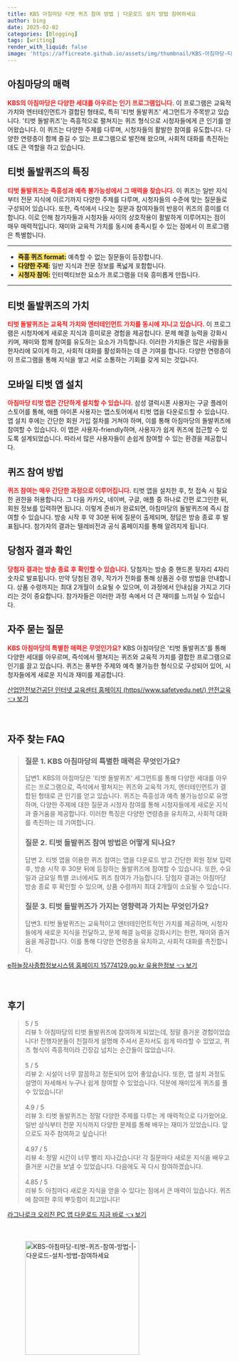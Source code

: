 ```yaml
---
title: KBS 아침마당 티벗 퀴즈 참여 방법 | 다운로드 설치 방법 참여하세요
author: bing
date: 2025-02-02
categories: [Blogging]
tags: [writing]
render_with_liquid: false
image: 'https://afficreate.github.io/assets/img/thumbnail/KBS-아침마당-티벗-퀴즈-참여-방법-|-다운로드-설치-방법-참여하세요.webp'
---
```



<h2 id='아침마당의_매력'>아침마당의 매력</h2>

<p><b><span style="color: #ee2323;">KBS의 아침마당은 다양한 세대를 아우르는 인기 프로그램입니다.</span></b> 이 프로그램은 교육적 가치와 엔터테인먼트가 결합된 형태로, 특히 '티벗 돌발퀴즈' 세그먼트가 주목받고 있습니다. '티벗 돌발퀴즈'는 즉흥적으로 펼쳐지는 퀴즈 형식으로 시청자들에게 큰 인기를 얻어왔습니다. 이 퀴즈는 다양한 주제를 다루며, 시청자들의 활발한 참여를 유도합니다. 다양한 연령층이 함께 즐길 수 있는 프로그램으로 발전해 왔으며, 사회적 대화를 촉진하는 데도 큰 역할을 하고 있습니다.</p>

<h2 id='티벗_돌발퀴즈의_특징'>티벗 돌발퀴즈의 특징</h2>

<p><b><span style="color: #ee2323;">티벗 돌발퀴즈는 즉흥성과 예측 불가능성에서 그 매력을 찾습니다.</span></b> 이 퀴즈는 일반 지식부터 전문 지식에 이르기까지 다양한 주제를 다루며, 시청자들의 수준에 맞는 질문들로 구성되어 있습니다. 또한, 즉석에서 나오는 질문과 참여자들의 반응이 퀴즈의 흥미를 더합니다. 이로 인해 참가자들과 시청자들 사이의 상호작용이 활발하게 이루어지는 점이 매우 매력적입니다. 재미와 교육적 가치를 동시에 충족시킬 수 있는 점에서 이 프로그램은 특별합니다.</p>

<hr />

<ul>
    <li><b><span style="background-color: #ffe066;">즉흥 퀴즈 format:</span></b> 예측할 수 없는 질문들이 등장합니다.</li>
    <li><b><span style="background-color: #ffe066;">다양한 주제:</span></b> 일반 지식과 전문 정보를 폭넓게 포함합니다.</li>
    <li><b><span style="background-color: #ffe066;">시청자 참여:</span></b> 인터랙티브한 요소가 프로그램을 더욱 흥미롭게 만듭니다.</li>
</ul>

<hr />

<h2 id='티벗_돌발퀴즈의_가치'>티벗 돌발퀴즈의 가치</h2>

<p><b><span style="color: #ee2323;">티벗 돌발퀴즈는 교육적 가치와 엔터테인먼트 가치를 동시에 지니고 있습니다.</span></b> 이 프로그램은 시청자에게 새로운 지식과 흥미로운 경험을 제공합니다. 문제 해결 능력을 강화시키며, 재미와 함께 참여를 유도하는 요소가 가득합니다. 이러한 가치들은 많은 사람들을 한자리에 모이게 하고, 사회적 대화를 활성화하는 데 큰 기여를 합니다. 다양한 연령층이 이 프로그램을 통해 지식을 쌓고 서로 소통하는 기회를 갖게 되는 것입니다.</p>

<h2 id='모바일_티벗_앱_설치'>모바일 티벗 앱 설치</h2>

<p><b><span style="color: #ee2323;">아침마당 티벗 앱은 간단하게 설치할 수 있습니다.</span></b> 삼성 갤럭시폰 사용자는 구글 플레이 스토어를 통해, 애플 아이폰 사용자는 앱스토어에서 티벗 앱을 다운로드할 수 있습니다. 앱 설치 후에는 간단한 회원 가입 절차를 거쳐야 하며, 이를 통해 아침마당의 돌발퀴즈에 참여할 수 있습니다. 이 앱은 사용자-friendly하며, 사용자가 쉽게 퀴즈에 접근할 수 있도록 설계되었습니다. 따라서 많은 사용자들이 손쉽게 참여할 수 있는 환경을 제공합니다.</p>

<h2 id='퀴즈_참여_방법'>퀴즈 참여 방법</h2>

<p><b><span style="color: #ee2323;">퀴즈 참여는 매우 간단한 과정으로 이루어집니다.</span></b> 티벗 앱을 설치한 후, 첫 접속 시 필요한 권한을 허용합니다. 그 다음 카카오, 네이버, 구글, 애플 중 하나로 간편 로그인한 뒤, 회원 정보를 입력하면 됩니다. 이렇게 준비가 완료되면, 아침마당의 돌발퀴즈에 즉시 참여할 수 있습니다. 방송 시작 후 약 30분 뒤에 질문이 출제되며, 정답은 방송 종료 후 발표됩니다. 참가자의 결과는 텔레비전과 공식 홈페이지를 통해 알려지게 됩니다.</p>

<h2 id='당첨자_결과_확인'>당첨자 결과 확인</h2>

<p><b><span style="color: #ee2323;">당첨자 결과는 방송 종료 후 확인할 수 있습니다.</span></b> 당첨자는 방송 중 핸드폰 뒷자리 4자리 숫자로 발표됩니다. 만약 당첨된 경우, 작가가 전화를 통해 상품권 수령 방법을 안내합니다. 상품 수령까지는 최대 2개월이 소요될 수 있으며, 이 과정에서 인내심을 가지고 기다리는 것이 중요합니다. 참가자들은 이러한 과정 속에서 더 큰 재미를 느끼실 수 있습니다.</p>

<h2 id='자주_묻는_질문'>자주 묻는 질문</h2>

<p><b><span style="color: #ee2323;">KBS 아침마당의 특별한 매력은 무엇인가요?</span></b> KBS 아침마당은 '티벗 돌발퀴즈'를 통해 다양한 세대를 아우르며, 즉석에서 펼쳐지는 퀴즈와 교육적 가치를 결합한 프로그램으로 인기를 끌고 있습니다. 퀴즈는 풍부한 주제와 예측 불가능한 형식으로 구성되어 있어, 시청자들에게 새로운 지식과 재미를 제공합니다.</p>


<p><a class="click-button" title="산업안전보건공단 인터넷 교육센터 홈페이지 (https//www.safetyedu.net/) 안전교육" href="https://afficreate.github.io/posts/%EC%82%B0%EC%97%85%EC%95%88%EC%A0%84%EB%B3%B4%EA%B1%B4%EA%B3%B5%EB%8B%A8-%EC%9D%B8%ED%84%B0%EB%84%B7-%EA%B5%90%EC%9C%A1%EC%84%BC%ED%84%B0-%ED%99%88%ED%8E%98%EC%9D%B4%EC%A7%80-(httpswww.safetyedu.net)-%EC%95%88%EC%A0%84%EA%B5%90%EC%9C%A1/" rel="dofollow">산업안전보건공단 인터넷 교육센터 홈페이지 (https//www.safetyedu.net/) 안전교육 👈 보기</a></p><br>
<h2 id='자주_찾는_FAQ'>자주 찾는 FAQ</h2>
<div itemscope="" itemtype="https://schema.org/FAQPage"> 
<blockquote> 
<div itemscope="" itemprop="mainEntity" itemtype="https://schema.org/Question"> 
<h3 itemprop="name">질문 1. KBS 아침마당의 특별한 매력은 무엇인가요?</h3> 
<div itemscope="" itemprop="acceptedAnswer" itemtype="https://schema.org/Answer"> 
<span itemprop="text"> 
<p>답변1. KBS의 아침마당은 '티벗 돌발퀴즈' 세그먼트를 통해 다양한 세대를 아우르는 프로그램으로, 즉석에서 펼쳐지는 퀴즈와 교육적 가치, 엔터테인먼트가 결합된 형태로 큰 인기를 얻고 있습니다. 퀴즈는 즉흥성과 예측 불가능성으로 유명하며, 다양한 주제에 대한 질문과 시청자 참여를 통해 시청자들에게 새로운 지식과 즐거움을 제공합니다. 이러한 특징은 다양한 연령층을 유치하고, 사회적 대화를 촉진하는 데 기여합니다.</p> 
</span> 
</div> 
</div> 

<div itemscope="" itemprop="mainEntity" itemtype="https://schema.org/Question"> 
<h3 itemprop="name">질문 2. 티벗 돌발퀴즈 참여 방법은 어떻게 되나요?</h3> 
<div itemscope="" itemprop="acceptedAnswer" itemtype="https://schema.org/Answer"> 
<span itemprop="text"> 
<p>답변 2. 티벗 앱을 이용한 퀴즈 참여는 앱을 다운로드 받고 간단한 회원 정보 입력 후, 방송 시작 후 30분 뒤에 등장하는 돌발퀴즈에 참여할 수 있습니다. 또한, 수요일과 금요일 특별 코너에서도 퀴즈 참여가 가능합니다. 당첨자 결과는 아침마당 방송 종료 후 확인할 수 있으며, 상품 수령까지 최대 2개월이 소요될 수 있습니다.</p> 
</span> 
</div> 
</div> 

<div itemscope="" itemprop="mainEntity" itemtype="https://schema.org/Question"> 
<h3 itemprop="name">질문 3. 티벗 돌발퀴즈가 가지는 영향력과 가치는 무엇인가요?</h3> 
<div itemscope="" itemprop="acceptedAnswer" itemtype="https://schema.org/Answer"> 
<span itemprop="text"> 
<p>답변3. 티벗 돌발퀴즈는 교육적이고 엔터테인먼트적인 가치를 제공하며, 시청자들에게 새로운 지식을 전달하고, 문제 해결 능력을 강화시키는 한편, 재미와 즐거움을 제공합니다. 이를 통해 다양한 연령층을 유치하고, 사회적 대화를 촉진합니다.</p> 
</span> 
</div> 
</div> 
</blockquote> 
</div>
<p><a class="click-button" title="e하늘장사종합정보시스템 홈페이지 15774129.go.kr 유용한정보" href="https://afficreate.github.io/posts/e%ED%95%98%EB%8A%98%EC%9E%A5%EC%82%AC%EC%A2%85%ED%95%A9%EC%A0%95%EB%B3%B4%EC%8B%9C%EC%8A%A4%ED%85%9C-%ED%99%88%ED%8E%98%EC%9D%B4%EC%A7%80-15774129.go.kr-%EC%9C%A0%EC%9A%A9%ED%95%9C%EC%A0%95%EB%B3%B4/" rel="dofollow">e하늘장사종합정보시스템 홈페이지 15774129.go.kr 유용한정보 👈 보기</a></p><br>
<h2 id='후기'>후기</h2>
<div itemscope itemtype="https://schema.org/Product">
  <blockquote>
  <div itemprop="review" itemscope itemtype="https://schema.org/Review">
      <div itemprop="reviewRating" itemscope itemtype="https://schema.org/Rating"> <span itemprop="ratingValue">5</span> / <span itemprop="bestRating">5</span> </div>
      <span itemprop="reviewBody">리뷰 1: 아침마당의 티벗 돌발퀴즈에 참여하게 되었는데, 정말 즐거운 경험이었습니다! 진행자분들이 친절하게 설명해 주셔서 혼자서도 쉽게 따라할 수 있었고, 퀴즈 형식이 즉흥적이라 긴장감 넘치는 순간들이 많았습니다.</span>
  </div>
  <br>
  <div itemprop="review" itemscope itemtype="https://schema.org/Review">
      <div itemprop="reviewRating" itemscope itemtype="https://schema.org/Rating"> <span itemprop="ratingValue">5</span> / <span itemprop="bestRating">5</span> </div>
      <span itemprop="reviewBody">리뷰 2: 시설이 너무 깔끔하고 정돈되어 있어 좋았습니다. 또한, 앱 설치 과정도 설명이 자세해서 누구나 쉽게 참여할 수 있었습니다. 덕분에 재미있게 퀴즈를 풀 수 있었습니다!</span>
  </div>
  <br>
  <div itemprop="review" itemscope itemtype="https://schema.org/Review">
      <div itemprop="reviewRating" itemscope itemtype="https://schema.org/Rating"> <span itemprop="ratingValue">4.9</span> / <span itemprop="bestRating">5</span> </div>
      <span itemprop="reviewBody">리뷰 3: 티벗 돌발퀴즈는 정말 다양한 주제를 다루는 게 매력적으로 다가왔어요. 일반 상식부터 전문 지식까지 다양한 문제를 통해 배우는 재미가 있었습니다. 앞으로도 자주 참여하고 싶습니다!</span>
  </div>
  <br>
  <div itemprop="review" itemscope itemtype="https://schema.org/Review">
      <div itemprop="reviewRating" itemscope itemtype="https://schema.org/Rating"> <span itemprop="ratingValue">4.97</span> / <span itemprop="bestRating">5</span> </div>
      <span itemprop="reviewBody">리뷰 4: 정말 시간이 너무 빨리 지나갔습니다! 각 질문마다 새로운 지식을 배우고 즐거운 시간을 보낼 수 있었습니다. 다음에도 꼭 다시 참여하겠습니다.</span>
  </div>
  <br>
  <div itemprop="review" itemscope itemtype="https://schema.org/Review">
      <div itemprop="reviewRating" itemscope itemtype="https://schema.org/Rating"> <span itemprop="ratingValue">4.85</span> / <span itemprop="bestRating">5</span> </div>
      <span itemprop="reviewBody">리뷰 5: 아침마다 새로운 지식을 얻을 수 있다는 점에서 큰 매력이 있습니다. 퀴즈에 참여한 후의 뿌듯함이 최고입니다!</span>
  </div>
  </blockquote>
</div>
<p><a class="click-button" title="라그나로크 오리진 PC 앱 다운로드 지금 바로" href="https://afficreate.github.io/posts/%EB%9D%BC%EA%B7%B8%EB%82%98%EB%A1%9C%ED%81%AC-%EC%98%A4%EB%A6%AC%EC%A7%84-PC-%EC%95%B1-%EB%8B%A4%EC%9A%B4%EB%A1%9C%EB%93%9C-%EC%A7%80%EA%B8%88-%EB%B0%94%EB%A1%9C/" rel="dofollow">라그나로크 오리진 PC 앱 다운로드 지금 바로 👈 보기</a></p><br>
<figure class="image"><img src="https://afficreate.github.io/assets/img/thumbnail/KBS-아침마당-티벗-퀴즈-참여-방법-|-다운로드-설치-방법-참여하세요.webp" alt="KBS-아침마당-티벗-퀴즈-참여-방법-|-다운로드-설치-방법-참여하세요" width="256" height="256"></figure>